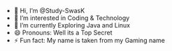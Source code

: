 - 👋 Hi, I’m @Study-SwasK
- 👀 I’m interested in Coding & Technology
- 🌱 I’m currently Exploring Java and Linux
- 😄 Pronouns: Well its a Top Secret
- ⚡ Fun fact: My name is taken from my Gaming name

<!---
Study-SwasK/Study-SwasK is a ✨ special ✨ repository because its `README.md` (this file) appears on your GitHub profile.
You can click the Preview link to take a look at your changes.
--->
